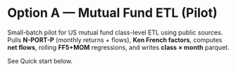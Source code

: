 # Option A — Mutual Fund ETL (Pilot)

Small-batch pilot for US mutual fund class-level ETL using public sources.
Pulls **N-PORT-P** (monthly returns + flows), **Ken French factors**, computes **net flows**,
rolling **FF5+MOM** regressions, and writes **class × month** parquet.

See Quick start below.
